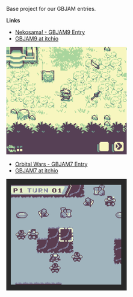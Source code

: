 Base project for our GBJAM entries.


**Links**

- [Nekosama! - GBJAM9 Entry](https://arielsan.itch.io/neko-sama)
- [GBJAM9 at itchio](https://itch.io/jam/gbjam-9)

<img src="gbjam9/devstuff/screnshots_01.gif" width="320" />
<br/>

- [Orbital Wars - GBJAM7 Entry](https://arielsan.itch.io/orbital-wars)
- [GBJAM7 at itchio](https://itch.io/jam/gbjam-7)

<img src="gbjam7/devstuff/alphaversion_turnsequence.gif" width="320" />
<br/>